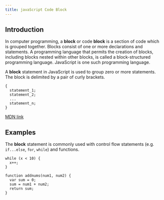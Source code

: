 ```yaml
---
title: javaScript Code Block
---
```

## Introduction

In computer programming, a **block** or code **block** is a section of code which is grouped together. Blocks consist of one or more declarations and statements. A programming language that permits the creation of blocks, including blocks nested within other blocks, is called a block-structured programming language. JavaScript is one such programming language.

A **block** statement in JavaScript is used to group zero or more statements. The block is delimited by a pair of curly brackets.

    {
      statement_1;
      statement_2;
      ...
      statement_n;
    }

[MDN link](https://developer.mozilla.org/en-US/docs/Web/JavaScript/Reference/Statements/block)

## Examples

The **block** statement is commonly used with control flow statements (e.g. `if...else`, `for`, `while`) and functions.

    while (x < 10) {
      x++;
    }

    function addnums(num1, num2) {
      var sum = 0;
      sum = num1 + num2;
      return sum;
    }